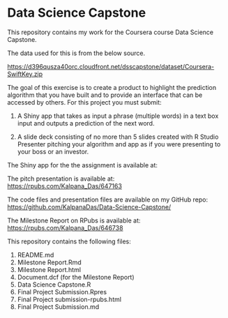# Data Science Capstone
This repository contains my work for the Coursera course Data Science Capstone.

The data used for this is from the below source. 

https://d396qusza40orc.cloudfront.net/dsscapstone/dataset/Coursera-SwiftKey.zip

The goal of this exercise is to create a product to highlight the prediction algorithm that you have built and to provide an interface that can be accessed by others. For this project you must submit:

1. A Shiny app that takes as input a phrase (multiple words) in a text box input and outputs a prediction of the next word.

2. A slide deck consisting of no more than 5 slides created with R Studio Presenter pitching your algorithm and app as if you were presenting to your boss or an investor.

The Shiny app for the the assignment is available at: 

The pitch presentation is available at: https://rpubs.com/Kalpana_Das/647163

The code files and presentation files are available on my GitHub repo: https://github.com/KalpanaDas/Data-Science-Capstone/

The Milestone Report on RPubs is available at: https://rpubs.com/Kalpana_Das/646738

This repository contains the following files:

1. README.md
2. Milestone Report.Rmd
3. Milestone Report.html
4. Document.dcf (for the Milestone Report)
5. Data Science Capstone.R 
6. Final Project Submission.Rpres
7. Final Project submission-rpubs.html
8. Final Project Submission.md
